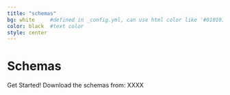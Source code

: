 ```yaml
---
title: "schemas"
bg: white     #defined in _config.yml, can use html color like '#010101'
color: black  #text color
style: center
---
```


# Schemas
Get Started!  Download the schemas from: XXXX

